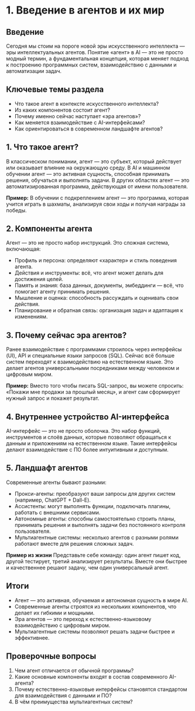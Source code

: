 # 1. Введение в агентов и их мир

## Введение
Сегодня мы стоим на пороге новой эры искусственного интеллекта — эры интеллектуальных агентов. Понятие «агент» в AI — это не просто модный термин, а фундаментальная концепция, которая меняет подход к построению программных систем, взаимодействию с данными и автоматизации задач.

## Ключевые темы раздела
- Что такое агент в контексте искусственного интеллекта?
- Из каких компонентов состоит агент?
- Почему именно сейчас наступает «эра агентов»?
- Как меняется взаимодействие с AI-интерфейсами?
- Как ориентироваться в современном ландшафте агентов?

## 1. Что такое агент?
В классическом понимании, агент — это субъект, который действует или оказывает влияние на окружающую среду. В AI и машинном обучении агент — это активная сущность, способная принимать решения, обучаться и выполнять задачи. В других областях агент — это автоматизированная программа, действующая от имени пользователя.

**Пример:**
В обучении с подкреплением агент — это программа, которая учится играть в шахматы, анализируя свои ходы и получая награды за победы.

## 2. Компоненты агента
Агент — это не просто набор инструкций. Это сложная система, включающая:
- Профиль и персона: определяют «характер» и стиль поведения агента.
- Действия и инструменты: всё, что агент может делать для достижения целей.
- Память и знания: база данных, документы, эмбеддинги — всё, что помогает агенту принимать решения.
- Мышление и оценка: способность рассуждать и оценивать свои действия.
- Планирование и обратная связь: организация задач и адаптация к изменениям.

## 3. Почему сейчас эра агентов?
Ранее взаимодействие с программами строилось через интерфейсы (UI), API и специальные языки запросов (SQL). Сейчас всё больше систем переходят к взаимодействию на естественном языке. Это делает агентов универсальными посредниками между человеком и цифровым миром.

**Пример:**
Вместо того чтобы писать SQL-запрос, вы можете спросить: «Покажи мне продажи за прошлый месяц», и агент сам сформирует нужный запрос и покажет результат.

## 4. Внутреннее устройство AI-интерфейса
AI-интерфейс — это не просто оболочка. Это набор функций, инструментов и слоёв данных, которые позволяют обращаться к данным и приложениям на естественном языке. Такие интерфейсы делают взаимодействие с ПО более интуитивным и доступным.

## 5. Ландшафт агентов
Современные агенты бывают разными:
- Прокси-агенты: преобразуют ваши запросы для других систем (например, ChatGPT + Dall-E).
- Ассистенты: могут выполнять функции, подключать плагины, работать с внешними сервисами.
- Автономные агенты: способны самостоятельно строить планы, принимать решения и выполнять задачи без постоянного контроля пользователя.
- Мультиагентные системы: несколько агентов с разными ролями работают вместе для решения сложных задач.

**Пример из жизни**
Представьте себе команду: один агент пишет код, другой тестирует, третий анализирует результаты. Вместе они быстрее и качественнее решают задачу, чем один универсальный агент.

## Итоги
- Агент — это активная, обучаемая и автономная сущность в мире AI.
- Современные агенты строятся из нескольких компонентов, что делает их гибкими и мощными.
- Эра агентов — это переход к естественно-языковому взаимодействию с цифровым миром.
- Мультиагентные системы позволяют решать задачи быстрее и эффективнее.

## Проверочные вопросы
1. Чем агент отличается от обычной программы?
2. Какие основные компоненты входят в состав современного AI-агента?
3. Почему естественно-языковые интерфейсы становятся стандартом для взаимодействия с данными и ПО?
4. В чём преимущества мультиагентных систем? 